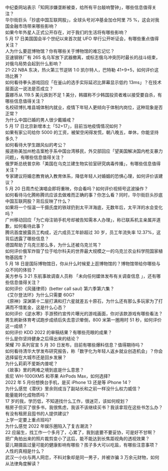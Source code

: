 中纪委网站表示「知网涉嫌垄断被查，给所有平台敲响警钟」，哪些信息值得关注？  
华尔街巨头「抄底中国互联网股」，全球头号对冲基金加仓阿里 75 %，这会对我国金融市场带来哪些影响？  
如果今年外星人正式公开存在，对于我们的生活将有哪些影响？  
5 月 17 日美国国会半个世纪以来首次就 UFO 举行公开听证会，有哪些重点值得关注？  
人为什么要逛博物馆？你有哪些关于博物馆的难忘记忆？  
亚速钢铁厂有 265 名乌军放下武器撤离，或标志俄乌冲突历时最长的战斗结束，对俄乌局势会起到什么影响？  
21-22 NBA 东决，热火第三节逆转 1:0 凯尔特人，巴特勒 41+9+5，如何评价这场比赛？  
如何看待拳头游戏回应「在釜山的选手实际延迟比屏幕显示低约 13ms」？在技术层面这一说法是否成立？  
露娜币从 119.5 美元跌到不足 1 美分，韩媒称不少韩国投资者难以接受要自杀，有哪些信息值得关注？  
名校硕博扎堆县城体制内就业，疫情下年轻人更倾向于体制内岗位，这种现象是否正常？  
为什么中国已婚的男人很少戴婚戒？  
5 月 17 日北京新增本土「52+17」，目前当地疫情情况如何？  
如果有家公司给你 5000 的工资，被架空闲得发慌，朝八晚五，单休，你能坚持多久？  
如何看待大学生跟风似的考公？  
报道称美加州枪击案枪手系中国台湾移民，外交部回应「望美国解决国内枪支暴力问题」，有哪些信息值得关注？  
俄罗斯总统普京称「美国在乌克兰建生物实验室研究病毒传播」，有哪些信息值得关注？  
专家建议将婚恋教育纳入教育体系，降低年轻人对婚姻的恐惧心理，如何评价该建议？  
5 月 20 日周杰伦演唱会即将重映，你会看吗？如何评价视频号这波操作？  
如何看待马化腾称腾讯应该去做难而正确的事？你怎么看？同时，华尔街巨头抄底中国互联网股？背后反映了什么？  
如果将一个恒温一千摄氏度的铁球扔到太平洋海底，无数年后，太平洋的水会变化吗？  
广州移动回应「为亡母注销手机号却被告知需本人办理」，称已联系机主亲属并道歉，如何看待此事？  
腾讯首度披露员工构成，近六成员工年龄超过 30 岁，员工年流失率 12.37%，这背后透露了哪些信息？  
德国帮助了乌克兰那么多，为什么还被乌克兰骂？  
如何评价俄军炸毁了位于哈尔科夫的世界最大规模之一的乌克兰农业科学院国家植物基因库？  
5 月 18 日是国际博物馆日，你从什么时候爱上逛博物馆的？博物馆带给你哪些与众不同的体验？  
美方参与 3·21 东航事故调查人员称 「未向任何媒体发布有关调查信息 」，还有哪些信息值得关注？  
如何评价《风骚律师》(better call saul) 第六季第六集？  
《艾尔登法环》为什么只需要 60G?  
《原神》深渊第十二层打满和打六星就差五十原石，为什么还有那么多玩家为了打满而不惜氪金，这是什么心态？  
如何评价《逆水寒》手游预约宣传片曝光的游戏画面，你对该款游戏有哪些看法？  
男生刷新体育考试跑步成绩后失去意识晕倒，800 米第一圈用时 51 秒，如何评价这一成绩？  
如何评价 KDD 2022 的审稿结果？有哪些亮眼的成果？  
什么是你坚持健身之后得出来的结论？  
荣耀 70 系列官宣 5 月 30 日发布，目前有哪些爆料信息？值得期待吗？  
如何看待清华大学发布研究报告，称「数字化为年轻人返乡就业创造机会」？你会选择留在大城市还是回乡发展？  
为什么莉莉不爱斯内普呢？  
《故事》里的两难之境到底是什么意思？  
索尼 WH-1000XM5 和苹果 AirPods Max，如何选择?  
2022 年 5 月份想换台手机，是买 iPhone 13 还是等 iPhone 14？  
为什么感觉《潜伏》里余则成当了副站长和之前一样没什么权力威信？  
能量能转化成物质吗？  
17 岁的我，学历低，不知道找什么工作，很迷茫，该如何规划？  
租房子但买了很多书，我很焦虑，我该不该继续买书？我该拿现在这些书怎么办？有没有租房且囤书的人提供建议?  
上学一定要上重点班吗?  
为什么感觉 2022 年娱乐圈陷入了复古潮流？  
22 应届生，找工作一个多月了，心累了，我到底要不要妥协，可是好不甘啊？  
把广角拍出来的照片裁剪变小了这后，能不能达到长焦距视角的透视效果？  
婴儿期摄盐过量可能的健康影响有哪些？孩子多大可以吃盐，有哪些注意事项？  
人性的真相是什么？  
武汉一小伙与两人网恋，不料对象却是同一男子，并被诈骗 3 万余元财物，如何从法律角度解读？  
